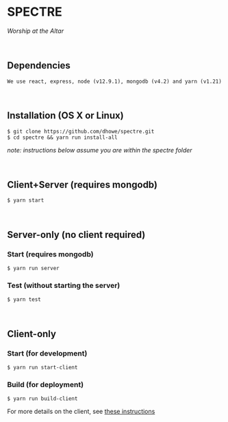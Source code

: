 # SPECTRE
_Worship at the Altar_

<br/>

## Dependencies
```
We use react, express, node (v12.9.1), mongodb (v4.2) and yarn (v1.21)
```

<br/>

## Installation (OS X or Linux)

```
$ git clone https://github.com/dhowe/spectre.git 
$ cd spectre && yarn run install-all
```

_note: instructions below assume you are within the spectre folder_

<br/>

## Client+Server (requires mongodb)

```
$ yarn start
```

<br/>

## Server-only (no client required)

### Start (requires mongodb)

```
$ yarn run server
```


### Test (without starting the server)

```
$ yarn test
```

<br/>

## Client-only

### Start (for development)

```
$ yarn run start-client
```

### Build (for deployment)

```
$ yarn run build-client
```

For more details on the client, see [these instructions](client/README.md)
<br>
